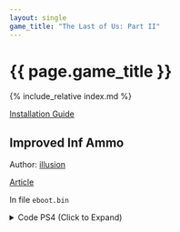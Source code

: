 ```yaml
---
layout: single
game_title: "The Last of Us: Part II"
---
```


# {{ page.game_title }}

{% include_relative index.md %}

[Installation Guide](/install-instructions/)

## Improved Inf Ammo

Author: [illusion](https://twitter.com/illusion0002)

[Article](https://illusion0001.github.io/cheatcodes/2021/03/20/t2-silencer-cheat/)

In file `eboot.bin`

<details>
<summary>Code PS4 (Click to Expand)</summary>

{% highlight none %}
1.07

41 ff 8e 14 08 00 00 4c 89 f7

67 67 e8 32 53 e2 ff 4c 89 f7

55 48 89 e5 41 57 41 56 41 55 41 54 53 50 49 89 f6 e8 ea 0d de 00 48 8d 15 ab 01 5d 01 be 10 00

48 8b 05 19 30 36 02 80 3d e3 a6 1a 02 00 80 b8 ac 43 00 00 00 75 07 41 ff 8e 14 08 00 00 c3 00
{% endhighlight %}

</details>
